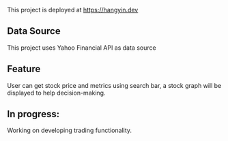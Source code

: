 This project is deployed at https://hangyin.dev

## Data Source
This project uses Yahoo Financial API as data source

## Feature
User can get stock price and metrics using search bar, a stock graph will be displayed to help decision-making.

## In progress:
Working on developing trading functionality.

